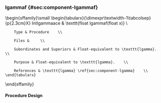 ### lgammaf {#sec:component-lgammaf}

\begin{sffamily}\small
	\begin{tabularx}{\dimexpr\textwidth-1\tabcolsep}{p{2.3cm}X}
		Intlgammaace       & \texttt{float lgammaf(float x)} \\ 
		
		Type & Procedure    \\ 
		
		Files &     \\ 
		
		Subordinates and Superiors & Float-equivalent to \texttt{lgamma}.    \\ 
		
		Purpose & Float-equivalent to \texttt{lgamma}.    \\ 
		
		References & \texttt{lgamma} \ref{sec:component-lgamma}    \\ 
	\end{tabularx}
\end{sffamily}

#### Procedure Design
